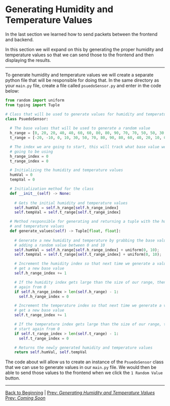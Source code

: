 # Generating Humidity and Temperature Values

In the last section we learned how to send packets between the frontend and 
backend. 

In this section we will expand on this by generating the proper 
humidity and temperature values so that we can send those to the frontend and 
then displaying the results.

<hr>

To generate humidity and temperature values we will create a separate python 
file that will be responsible for doing that. In the same directory as your 
`main.py` file, create a file called `psuedoSensor.py` and enter in the code 
below:

``` python
from random import uniform
from typing import Tuple

# Class that will be used to generate values for humidity and temperature
class PsuedoSensor:
  
  # The base values that will be used to generate a random value
  h_range = [0, 20, 20, 40, 40, 60, 60, 80, 80, 90, 70, 70, 50, 50, 30, 30, 10, 10]
  t_range = [-20, -10, 0, 10, 30, 50, 70, 80, 90, 80, 60, 40, 20, 10, 0, -10]

  # The index we are going to start, this will track what base value we are 
  # going to be using
  h_range_index = 0
  t_range_index = 0

  # Initializing the humidity and temperature values
  humVal = 0
  tempVal = 0

  # Initialization method for the class
  def __init__(self) -> None:
    
    # Gets the initial humidity and temperature values
    self.humVal = self.h_range[self.h_range_index]
    self.tempVal = self.t_range[self.t_range_index]

  # Method responsible for generating and returning a tuple with the humidity 
  # and temperature values 
  def generate_values(self) -> Tuple[float, float]:
    
    # Generate a new humidity and temperature by grabbing the base value and 
    # adding a random value between 0 and 10 
    self.humVal = self.h_range[self.h_range_index] + uniform(0, 10);
    self.tempVal = self.t_range[self.t_range_index] + uniform(0, 10);

    # Increment the humidity index so that next time we generate a value, we 
    # get a new base value 
    self.h_range_index += 1

    # If the humidity index gets large than the size of our range, then start 
    # again from 0
    if self.h_range_index > len(self.h_range) - 1:
      self.h_range_index = 0

    # Increment the temperature index so that next time we generate a value, we 
    # get a new base value 
    self.t_range_index += 1

    # If the temperature index gets large than the size of our range, then 
    # start again from 0
    if self.t_range_index > len(self.t_range) - 1:
      self.t_range_index = 0

    # Returns the newly generated humidity and temperature values
    return self.humVal, self.tempVal 
```

The code about will allow us to create an instance of the `PsuedoSensor` class 
that we can use to generate values in our `main.py` file. We would then be 
able to send those values to the frontend when we click the `1 Random Value` 
button.

<hr>

[Back to Beginning](/README.md) |
[Prev: *Generating Humidity and Temperature Values*](
    /docs/markdown/generating_values.md) 
[Prev: *Coming Soon*](/docs/markdown)